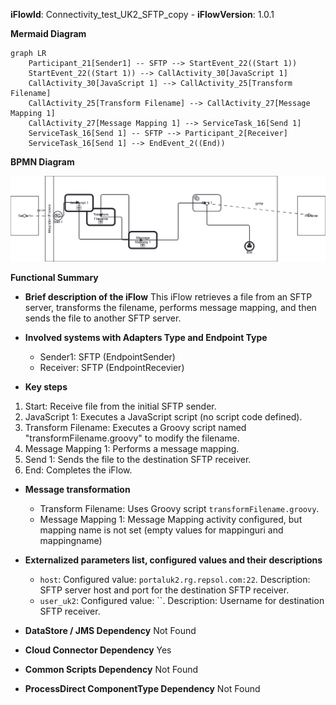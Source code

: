 **iFlowId**: Connectivity_test_UK2_SFTP_copy - **iFlowVersion**: 1.0.1

**Mermaid Diagram**
```mermaid
graph LR
    Participant_21[Sender1] -- SFTP --> StartEvent_22((Start 1))
    StartEvent_22((Start 1)) --> CallActivity_30[JavaScript 1]
    CallActivity_30[JavaScript 1] --> CallActivity_25[Transform Filename]
    CallActivity_25[Transform Filename] --> CallActivity_27[Message Mapping 1]
    CallActivity_27[Message Mapping 1] --> ServiceTask_16[Send 1]
    ServiceTask_16[Send 1] -- SFTP --> Participant_2[Receiver]
    ServiceTask_16[Send 1] --> EndEvent_2((End))
```
**BPMN Diagram**

![BPMN Diagram](./Connectivity_test_UK2_SFTP_copy-1.0.1.png "BPMN Diagram")

**Functional Summary**
- **Brief description of the iFlow**
This iFlow retrieves a file from an SFTP server, transforms the filename, performs message mapping, and then sends the file to another SFTP server.

- **Involved systems with Adapters Type and Endpoint Type**
    - Sender1: SFTP (EndpointSender)
    - Receiver: SFTP (EndpointRecevier)

- **Key steps**
 1. Start: Receive file from the initial SFTP sender.
 2. JavaScript 1: Executes a JavaScript script (no script code defined).
 3. Transform Filename: Executes a Groovy script named "transformFilename.groovy" to modify the filename.
 4. Message Mapping 1: Performs a message mapping.
 5. Send 1: Sends the file to the destination SFTP receiver.
 6. End: Completes the iFlow.

- **Message transformation**
    - Transform Filename: Uses Groovy script `transformFilename.groovy`.
    - Message Mapping 1: Message Mapping activity configured, but mapping name is not set (empty values for mappinguri and mappingname)

- **Externalized parameters list, configured values and their descriptions**
    - `host`: Configured value: `portaluk2.rg.repsol.com:22`. Description: SFTP server host and port for the destination SFTP receiver.
    - `user_uk2`: Configured value: ``. Description: Username for destination SFTP receiver.

- **DataStore / JMS Dependency**
Not Found

- **Cloud Connector Dependency**
Yes

- **Common Scripts Dependency**
Not Found

- **ProcessDirect ComponentType Dependency**
Not Found